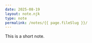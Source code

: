 ```yaml
---
date: 2025-08-19
layout: note.njk
type: note
permalink: /notes/{{ page.fileSlug }}/
---
```


This is a short note.
